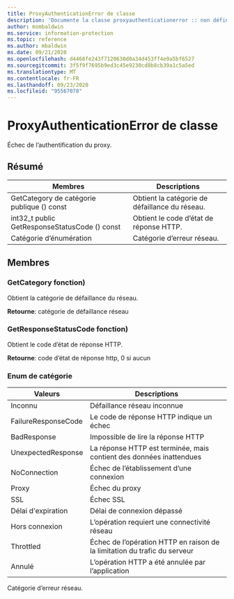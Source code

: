 ```yaml
---
title: ProxyAuthenticationError de classe
description: 'Documente la classe proxyauthenticationerror :: non définie du kit de développement logiciel (SDK) Microsoft Information Protection (MIP).'
author: msmbaldwin
ms.service: information-protection
ms.topic: reference
ms.author: mbaldwin
ms.date: 09/21/2020
ms.openlocfilehash: d4468fe243f7120630d0a34d453ff4e9a5bf6527
ms.sourcegitcommit: 3f5f9f7695b9ed3c45e9230cd8b8cb39a1c5a5ed
ms.translationtype: MT
ms.contentlocale: fr-FR
ms.lasthandoff: 09/23/2020
ms.locfileid: "95567078"
---
```

# <a name="class-proxyauthenticationerror"></a>ProxyAuthenticationError de classe 
Échec de l’authentification du proxy.
  
## <a name="summary"></a>Résumé
 Membres                        | Descriptions                                
--------------------------------|---------------------------------------------
GetCategory de catégorie publique () const  |  Obtient la catégorie de défaillance du réseau.
int32_t public GetResponseStatusCode () const  |  Obtient le code d’état de réponse HTTP.
Catégorie d’énumération  |  Catégorie d’erreur réseau.
  
## <a name="members"></a>Membres
  
### <a name="getcategory-function"></a>GetCategory fonction)
Obtient la catégorie de défaillance du réseau.

  
**Retourne**: catégorie de défaillance réseau
  
### <a name="getresponsestatuscode-function"></a>GetResponseStatusCode fonction)
Obtient le code d’état de réponse HTTP.

  
**Retourne**: code d’état de réponse http, 0 si aucun
  
### <a name="category-enum"></a>Enum de catégorie

 Valeurs                         | Descriptions                                
--------------------------------|---------------------------------------------
Inconnu            | Défaillance réseau inconnue
FailureResponseCode            | Le code de réponse HTTP indique un échec
BadResponse            | Impossible de lire la réponse HTTP
UnexpectedResponse            | La réponse HTTP est terminée, mais contient des données inattendues
NoConnection            | Échec de l’établissement d’une connexion
Proxy            | Échec du proxy
SSL            | Échec SSL
Délai d'expiration            | Délai de connexion dépassé
Hors connexion            | L’opération requiert une connectivité réseau
Throttled            | Échec de l’opération HTTP en raison de la limitation du trafic du serveur
Annulé            | L’opération HTTP a été annulée par l’application

Catégorie d’erreur réseau.